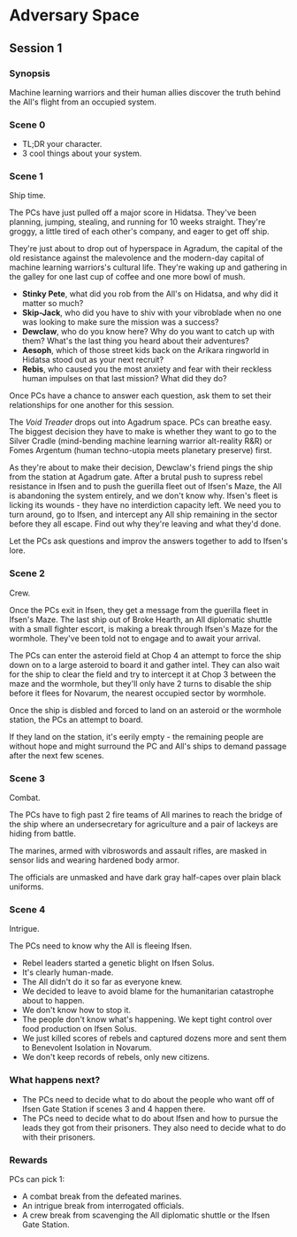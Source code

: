 # Adversary Space

## Session 1

### Synopsis

Machine learning warriors and their human allies discover the truth behind the All's flight from an occupied system.

### Scene 0

- TL;DR your character.
- 3 cool things about your system.

### Scene 1

Ship time. 

The PCs have just pulled off a major score in Hidatsa. They've been planning, jumping, stealing, and running for 10 weeks straight. They're groggy, a little tired of each other's company, and eager to get off ship. 

They're just about to drop out of hyperspace in Agradum, the capital of the old resistance against the malevolence and the modern-day capital of machine learning warriors's cultural life. They're waking up and gathering in the galley for one last cup of coffee and one more bowl of mush.

- **Stinky Pete**, what did you rob from the All's on Hidatsa, and why did it matter so much?
- **Skip-Jack**, who did you have to shiv with your vibroblade when no one was looking to make sure the mission was a success?
- **Dewclaw**, who do you know here? Why do you want to catch up with them? What's the last thing you heard about their adventures?
- **Aesoph**, which of those street kids back on the Arikara ringworld in Hidatsa stood out as your next recruit?
- **Rebis**, who caused you the most anxiety and fear with their reckless human impulses on that last mission? What did they do?

Once PCs have a chance to answer each question, ask them to set their relationships for one another for this session.

The *Void Treader* drops out into Agadrum space. PCs can breathe easy. The biggest decision they have to make is whether they want to go to the Silver Cradle (mind-bending machine learning warrior alt-reality R&R) or Fomes Argentum (human techno-utopia meets planetary preserve) first.

As they're about to make their decision, Dewclaw's friend pings the ship from the station at Agadrum gate. After a brutal push to supress rebel resistance in Ifsen and to push the guerilla fleet out of Ifsen's Maze, the All is abandoning the system entirely, and we don't know why. Ifsen's fleet is licking its wounds - they have no interdiction capacity left. We need you to turn around, go to Ifsen, and intercept any All ship remaining in the sector before they all escape. Find out why they're leaving and what they'd done.

Let the PCs ask questions and improv the answers together to add to Ifsen's lore.

### Scene 2

Crew.

Once the PCs exit in Ifsen, they get a message from the guerilla fleet in Ifsen's Maze. The last ship out of Broke Hearth, an All diplomatic shuttle with a small fighter escort, is making a break through Ifsen's Maze for the wormhole. They've been told not to engage and to await your arrival. 

The PCs can enter the asteroid field at Chop 4 an attempt to force the ship down on to a large asteroid to board it and gather intel. They can also wait for the ship to clear the field and try to intercept it at Chop 3 between the maze and the wormhole, but they'll only have 2 turns to disable the ship before it flees for Novarum, the nearest occupied sector by wormhole.

Once the ship is disbled and forced to land on an asteroid or the wormhole station, the PCs an attempt to board.

If they land on the station, it's eerily empty - the remaining people are without hope and might surround the PC and All's ships to demand passage after the next few scenes.

### Scene 3

Combat.

The PCs have to figh past 2 fire teams of All marines to reach the bridge of the ship where an undersecretary for agriculture and a pair of lackeys are hiding from battle. 

The marines, armed with vibroswords and assault rifles, are masked in sensor lids and wearing hardened body armor. 

The officials are unmasked and have dark gray half-capes over plain black uniforms. 

### Scene 4

Intrigue.

The PCs need to know why the All is fleeing Ifsen.

- Rebel leaders started a genetic blight on Ifsen Solus. 
- It's clearly human-made.
- The All didn't do it so far as everyone knew.
- We decided to leave to avoid blame for the humanitarian catastrophe about to happen. 
- We don't know how to stop it.
- The people don't know what's happening. We kept tight control over food production on Ifsen Solus.
- We just killed scores of rebels and captured dozens more and sent them to Benevolent Isolation in Novarum.
- We don't keep records of rebels, only new citizens.

### What happens next?

- The PCs need to decide what to do about the people who want off of Ifsen Gate Station if scenes 3 and 4 happen there.
- The PCs need to decide what to do about Ifsen and how to pursue the leads they got from their prisoners. They also need to decide what to do with their prisoners.

### Rewards

PCs can pick 1:

- A combat break from the defeated marines.
- An intrigue break from interrogated officials.
- A crew break from scavenging the All diplomatic shuttle or the Ifsen Gate Station.